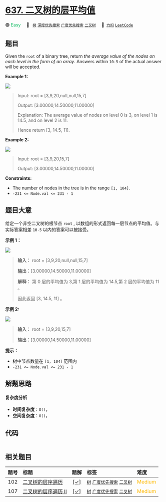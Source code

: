 # [637. 二叉树的层平均值](https://2xiao.github.io/leetcode-js/problem/0637.html)

🟢 <font color=#15bd66>Easy</font>&emsp; 🔖&ensp; [`树`](/tag/tree.md) [`深度优先搜索`](/tag/depth-first-search.md) [`广度优先搜索`](/tag/breadth-first-search.md) [`二叉树`](/tag/binary-tree.md)&emsp; 🔗&ensp;[`力扣`](https://leetcode.cn/problems/average-of-levels-in-binary-tree) [`LeetCode`](https://leetcode.com/problems/average-of-levels-in-binary-tree)

## 题目

Given the `root` of a binary tree, return _the average value of the nodes on
each level in the form of an array_. Answers within `10-5` of the actual
answer will be accepted.



**Example 1:**

![](https://assets.leetcode.com/uploads/2021/03/09/avg1-tree.jpg)

> Input: root = [3,9,20,null,null,15,7]
> 
> Output: [3.00000,14.50000,11.00000]
> 
> Explanation: The average value of nodes on level 0 is 3, on level 1 is 14.5, and on level 2 is 11.
> 
> Hence return [3, 14.5, 11].

**Example 2:**

![](https://assets.leetcode.com/uploads/2021/03/09/avg2-tree.jpg)

> Input: root = [3,9,20,15,7]
> 
> Output: [3.00000,14.50000,11.00000]

**Constraints:**

  * The number of nodes in the tree is in the range `[1, 104]`.
  * `-231 <= Node.val <= 231 - 1`


## 题目大意

给定一个非空二叉树的根节点 `root` , 以数组的形式返回每一层节点的平均值。与实际答案相差 `10-5` 以内的答案可以被接受。



**示例 1：**

![](https://assets.leetcode.com/uploads/2021/03/09/avg1-tree.jpg)

> 
> 
> 
> 
> 
> **输入：** root = [3,9,20,null,null,15,7]
> 
> **输出：**[3.00000,14.50000,11.00000]
> 
> **解释：** 第 0 层的平均值为 3,第 1 层的平均值为 14.5,第 2 层的平均值为 11 。
> 
> 因此返回 [3, 14.5, 11] 。
> 
> 

**示例 2:**

![](https://assets.leetcode.com/uploads/2021/03/09/avg2-tree.jpg)

> 
> 
> 
> 
> 
> **输入：** root = [3,9,20,15,7]
> 
> **输出：**[3.00000,14.50000,11.00000]
> 
> 



**提示：**

  * 树中节点数量在 `[1, 104]` 范围内
  * `-231 <= Node.val <= 231 - 1`


## 解题思路

#### 复杂度分析

- **时间复杂度**：`O()`，
- **空间复杂度**：`O()`，

## 代码

```javascript

```

## 相关题目

<!-- prettier-ignore -->
| 题号 | 标题 | 题解 | 标签 | 难度 |
| :------: | :------ | :------: | :------ | :------ |
| 102 | [二叉树的层序遍历](https://leetcode.com/problems/binary-tree-level-order-traversal) | [[✓]](/problem/0102.md) |  [`树`](/tag/tree.md) [`广度优先搜索`](/tag/breadth-first-search.md) [`二叉树`](/tag/binary-tree.md) | <font color=#ffb800>Medium</font> |
| 107 | [二叉树的层序遍历 II](https://leetcode.com/problems/binary-tree-level-order-traversal-ii) | [[✓]](/problem/0107.md) |  [`树`](/tag/tree.md) [`广度优先搜索`](/tag/breadth-first-search.md) [`二叉树`](/tag/binary-tree.md) | <font color=#ffb800>Medium</font> |